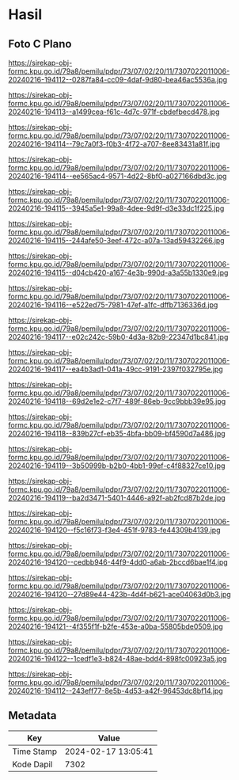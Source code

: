 # Hasil

## Foto C Plano

https://sirekap-obj-formc.kpu.go.id/79a8/pemilu/pdpr/73/07/02/20/11/7307022011006-20240216-194112--0287fa84-cc09-4daf-9d80-bea46ac5536a.jpg

https://sirekap-obj-formc.kpu.go.id/79a8/pemilu/pdpr/73/07/02/20/11/7307022011006-20240216-194113--a1499cea-f61c-4d7c-971f-cbdefbecd478.jpg

https://sirekap-obj-formc.kpu.go.id/79a8/pemilu/pdpr/73/07/02/20/11/7307022011006-20240216-194114--79c7a0f3-f0b3-4f72-a707-8ee83431a81f.jpg

https://sirekap-obj-formc.kpu.go.id/79a8/pemilu/pdpr/73/07/02/20/11/7307022011006-20240216-194114--ee565ac4-9571-4d22-8bf0-a027166dbd3c.jpg

https://sirekap-obj-formc.kpu.go.id/79a8/pemilu/pdpr/73/07/02/20/11/7307022011006-20240216-194115--3945a5e1-99a8-4dee-9d9f-d3e33dc1f225.jpg

https://sirekap-obj-formc.kpu.go.id/79a8/pemilu/pdpr/73/07/02/20/11/7307022011006-20240216-194115--244afe50-3eef-472c-a07a-13ad59432266.jpg

https://sirekap-obj-formc.kpu.go.id/79a8/pemilu/pdpr/73/07/02/20/11/7307022011006-20240216-194115--d04cb420-a167-4e3b-990d-a3a55b1330e9.jpg

https://sirekap-obj-formc.kpu.go.id/79a8/pemilu/pdpr/73/07/02/20/11/7307022011006-20240216-194116--e522ed75-7981-47ef-a1fc-dffb7136336d.jpg

https://sirekap-obj-formc.kpu.go.id/79a8/pemilu/pdpr/73/07/02/20/11/7307022011006-20240216-194117--e02c242c-59b0-4d3a-82b9-22347d1bc841.jpg

https://sirekap-obj-formc.kpu.go.id/79a8/pemilu/pdpr/73/07/02/20/11/7307022011006-20240216-194117--ea4b3ad1-041a-49cc-9191-2397f032795e.jpg

https://sirekap-obj-formc.kpu.go.id/79a8/pemilu/pdpr/73/07/02/20/11/7307022011006-20240216-194118--69d2e1e2-c7f7-489f-86eb-9cc9bbb39e95.jpg

https://sirekap-obj-formc.kpu.go.id/79a8/pemilu/pdpr/73/07/02/20/11/7307022011006-20240216-194118--839b27cf-eb35-4bfa-bb09-bf4590d7a486.jpg

https://sirekap-obj-formc.kpu.go.id/79a8/pemilu/pdpr/73/07/02/20/11/7307022011006-20240216-194119--3b50999b-b2b0-4bb1-99ef-c4f88327ce10.jpg

https://sirekap-obj-formc.kpu.go.id/79a8/pemilu/pdpr/73/07/02/20/11/7307022011006-20240216-194119--ba2d3471-5401-4446-a92f-ab2fcd87b2de.jpg

https://sirekap-obj-formc.kpu.go.id/79a8/pemilu/pdpr/73/07/02/20/11/7307022011006-20240216-194120--f5c16f73-f3e4-451f-9783-fe44309b4139.jpg

https://sirekap-obj-formc.kpu.go.id/79a8/pemilu/pdpr/73/07/02/20/11/7307022011006-20240216-194120--cedbb946-44f9-4dd0-a6ab-2bccd6bae1f4.jpg

https://sirekap-obj-formc.kpu.go.id/79a8/pemilu/pdpr/73/07/02/20/11/7307022011006-20240216-194120--27d89e44-423b-4d4f-b621-ace04063d0b3.jpg

https://sirekap-obj-formc.kpu.go.id/79a8/pemilu/pdpr/73/07/02/20/11/7307022011006-20240216-194121--4f355f1f-b2fe-453e-a0ba-55805bde0509.jpg

https://sirekap-obj-formc.kpu.go.id/79a8/pemilu/pdpr/73/07/02/20/11/7307022011006-20240216-194122--1cedf1e3-b824-48ae-bdd4-898fc00923a5.jpg

https://sirekap-obj-formc.kpu.go.id/79a8/pemilu/pdpr/73/07/02/20/11/7307022011006-20240216-194112--243eff77-8e5b-4d53-a42f-96453dc8bf14.jpg


## Metadata

| Key        | Value               |
| ---------- | ------------------- |
| Time Stamp | 2024-02-17 13:05:41 |
| Kode Dapil | 7302                |



